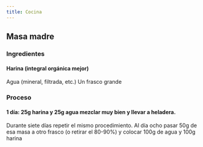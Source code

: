 ```yaml
---
title: Cocina
---
```


## Masa madre
### Ingredientes
#### Harina (integral orgánica mejor)
Agua (mineral, filtrada, etc.)
Un frasco grande
### Proceso
#### 1 día: 25g harina y 25g agua mezclar muy bien y llevar a heladera.
Durante siete días repetir el mismo procedimiento.
Al día ocho pasar 50g de esa masa a otro frasco (o retirar el 80-90%) y colocar 100g de agua y 100g harina
